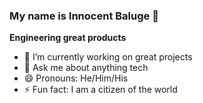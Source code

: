### My name is Innocent Baluge 👋


**Engineering great products** 



- 🔭 I’m currently working on great projects
- 💬 Ask me about anything tech
- 😄 Pronouns: He/Him/His
- ⚡ Fun fact: I am a citizen of the world

